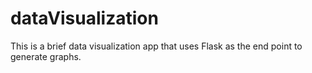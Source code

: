 # dataVisualization

This is a brief data visualization app that uses Flask as the end point to generate graphs.